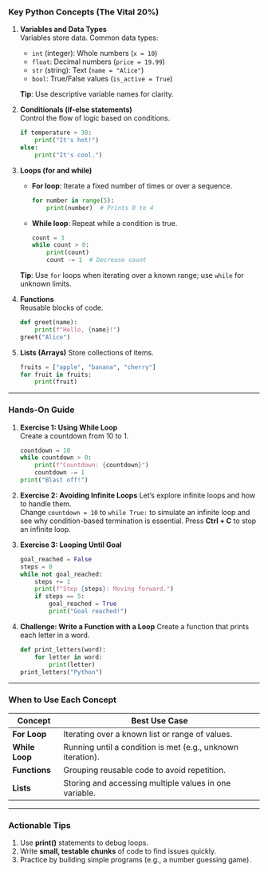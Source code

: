 ### **Key Python Concepts (The Vital 20%)**
1. **Variables and Data Types**  
   Variables store data. Common data types:
   - `int` (integer): Whole numbers (`x = 10`)
   - `float`: Decimal numbers (`price = 19.99`)
   - `str` (string): Text (`name = "Alice"`)
   - `bool`: True/False values (`is_active = True`)

   **Tip**: Use descriptive variable names for clarity.

2. **Conditionals (if-else statements)**  
   Control the flow of logic based on conditions.
   ```python
   if temperature > 30:
       print("It's hot!")
   else:
       print("It's cool.")
   ```

3. **Loops (for and while)**
   - **For loop**: Iterate a fixed number of times or over a sequence.
     ```python
     for number in range(5):
         print(number)  # Prints 0 to 4
     ```
   - **While loop**: Repeat while a condition is true.
     ```python
     count = 3
     while count > 0:
         print(count)
         count -= 1  # Decrease count
     ```

   **Tip**: Use `for` loops when iterating over a known range; use `while` for unknown limits.

4. **Functions**  
   Reusable blocks of code.
   ```python
   def greet(name):
       print(f"Hello, {name}!")
   greet("Alice")
   ```

5. **Lists (Arrays)**
   Store collections of items.
   ```python
   fruits = ["apple", "banana", "cherry"]
   for fruit in fruits:
       print(fruit)
   ```

---

### **Hands-On Guide**
1. **Exercise 1: Using While Loop**  
   Create a countdown from 10 to 1.
   ```python
   countdown = 10
   while countdown > 0:
       print(f"Countdown: {countdown}")
       countdown -= 1
   print("Blast off!")
   ```

2. **Exercise 2: Avoiding Infinite Loops**
   Let’s explore infinite loops and how to handle them.  
   Change `countdown = 10` to `while True:` to simulate an infinite loop and see why condition-based termination is essential. Press **Ctrl + C** to stop an infinite loop.

3. **Exercise 3: Looping Until Goal**  
   ```python
   goal_reached = False
   steps = 0
   while not goal_reached:
       steps += 1
       print(f"Step {steps}: Moving forward.")
       if steps == 5:
           goal_reached = True
           print("Goal reached!")
   ```

4. **Challenge: Write a Function with a Loop**
   Create a function that prints each letter in a word.
   ```python
   def print_letters(word):
       for letter in word:
           print(letter)
   print_letters("Python")
   ```

---

### **When to Use Each Concept**
| **Concept**       | **Best Use Case**                                         |
|-------------------|----------------------------------------------------------|
| **For Loop**      | Iterating over a known list or range of values.           |
| **While Loop**    | Running until a condition is met (e.g., unknown iteration).|
| **Functions**     | Grouping reusable code to avoid repetition.               |
| **Lists**         | Storing and accessing multiple values in one variable.    |

---

### Actionable Tips
1. Use **print()** statements to debug loops.
2. Write **small, testable chunks** of code to find issues quickly.
3. Practice by building simple programs (e.g., a number guessing game).

